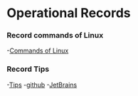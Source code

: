 # Operational Records

### Record commands of Linux

-[Commands of Linux](https://github.com/breky/notes/blob/master/Linux/common.md)

### Record Tips

-[Tips](https://github.com/breky/notes/tree/master/Tips/Tips.md)
-[github](https://github.com/breky/notes/tree/master/Tips/github.md)
-[JetBrains](https://github.com/breky/notes/tree/master/Tips/JetBrains.md)




